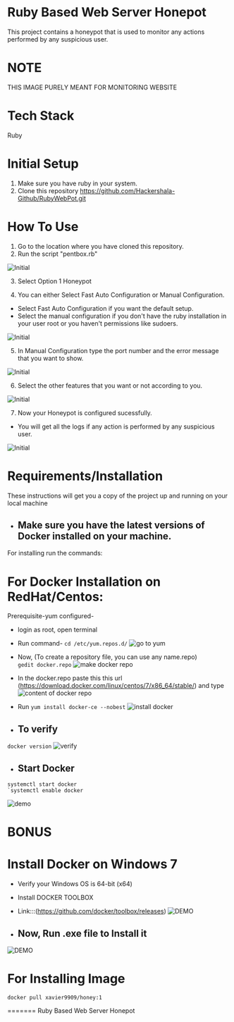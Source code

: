 # Ruby Based Web Server Honepot

This project contains a honeypot that is used to monitor any actions performed by any suspicious user.

# NOTE

THIS IMAGE PURELY MEANT FOR MONITORING WEBSITE
# Tech Stack
Ruby
# Initial Setup
1) Make sure you have ruby in your system.
2) Clone this repository https://github.com/Hackershala-Github/RubyWebPot.git

# How To Use

1) Go to the location where you have cloned this repository.
2) Run the script "pentbox.rb" 

![Initial](https://github.com/P-riyanka-prasad/IIEC-RISE-DOCKER-1.0-HackTools/blob/master/1.jpg)

3) Select Option 1 Honeypot

4) You can either Select Fast Auto Configuration or Manual Configuration.
- Select Fast Auto Configuration if you want the default setup.
- Select the manual configuration if you don't have the ruby installation in your user root or you haven't permissions like sudoers.

![Initial](https://github.com/P-riyanka-prasad/IIEC-RISE-DOCKER-1.0-HackTools/blob/master/2.jpg)

5) In Manual Configuration type the port number and the error message that you want to show.

![Initial](https://github.com/P-riyanka-prasad/IIEC-RISE-DOCKER-1.0-HackTools/blob/master/3.jpg)

6) Select the other features that you want or not according to you. 

![Initial](https://github.com/P-riyanka-prasad/IIEC-RISE-DOCKER-1.0-HackTools/blob/master/4.jpg)

7) Now your Honeypot is configured sucessfully.

- You will get all the logs if any action is performed by any suspicious user.

![Initial](https://github.com/P-riyanka-prasad/IIEC-RISE-DOCKER-1.0-HackTools/blob/master/5.jpg)




# Requirements/Installation
These instructions will get you a copy of the project up and running on your local machine

* ## Make sure you have the latest versions of Docker installed on your machine.
For installing run the commands:

# For Docker Installation on RedHat/Centos:
 Prerequisite-yum configured-
* login as root, open terminal
* Run command- `cd /etc/yum.repos.d/`
![go to yum](https://github.com/xavier9909/hacktools/blob/master/go%20to%20yum%20repositories.png)

* Now, (To create a repository file, you can use any name.repo)   
`gedit docker.repo` 
![make docker repo](https://github.com/xavier9909/hacktools/blob/master/create%20docker%20repository.png)
* In the docker.repo paste this this url (https://download.docker.com/linux/centos/7/x86_64/stable/) and type
![content of docker repo](https://github.com/xavier9909/hacktools/blob/master/content%20of%20docker%20repository.png)
* Run
`yum install docker-ce --nobest` 
![install docker](https://github.com/xavier9909/hacktools/blob/master/cmd%20to%20install%20docker.png)
* ## To verify 
`docker version` 
![verify](https://github.com/xavier9909/hacktools/blob/master/verify%20docker%20version.png)
* ## Start Docker
```
systemctl start docker
`systemctl enable docker
```
![demo](https://github.com/xavier9909/hacktools/blob/master/start%20n%20enable%20docker.png)

# BONUS
# Install Docker on Windows 7
 * Verify your Windows OS is 64-bit (x64)
 * Install DOCKER TOOLBOX
 * Link:::(https://github.com/docker/toolbox/releases)
 ![DEMO](https://github.com/xavier9909/hacktools/blob/master/2020-05-03.png)
 
 * ## Now, Run .exe file to Install it
 
 ![DEMO](https://docs.docker.com/toolbox/images/installer_open.png)
 
  # For Installing Image
```
docker pull xavier9909/honey:1
```
=======
Ruby Based Web Server Honepot

